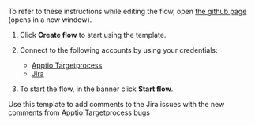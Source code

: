 To refer to these instructions while editing the flow, open [the github page](https://github.com/ot4i/app-connect-templates/blob/master/resources/markdown/Add%20comments%20to%20the%20Jira%20issues%20with%20the%20new%20comments%20from%20Apptio%20Targetprocess%20bugs_instructions.md) (opens in a new window).

1. Click **Create flow** to start using the template.
2. Connect to the following accounts by using your credentials:
   - [Apptio Targetprocess](https://www.ibm.com/docs/en/app-connect/containers_cd?topic=apps-apptio-targetprocess)
   - [Jira](https://www.ibm.com/docs/en/app-connect/containers_cd?topic=apps-jira)
   
3. To start the flow, in the banner click **Start flow**.

Use this template to add comments to the Jira issues with the new comments from Apptio Targetprocess bugs